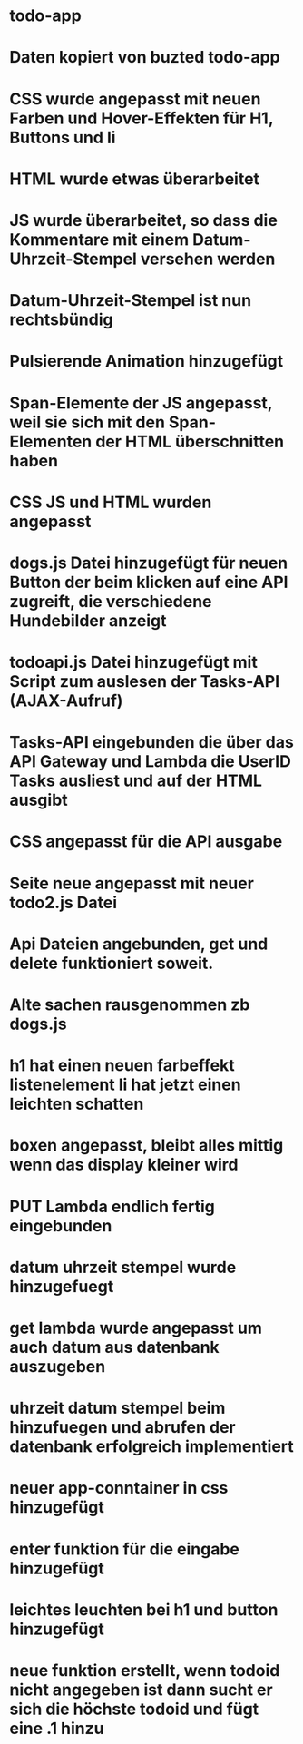 # todo-app
# Daten kopiert von buzted todo-app
# CSS wurde angepasst mit neuen Farben und Hover-Effekten für H1, Buttons und li
# HTML wurde etwas überarbeitet
# JS wurde überarbeitet, so dass die Kommentare mit einem Datum-Uhrzeit-Stempel versehen werden
# Datum-Uhrzeit-Stempel ist nun rechtsbündig
# Pulsierende Animation hinzugefügt
# Span-Elemente der JS angepasst, weil sie sich mit den Span-Elementen der HTML überschnitten haben
# CSS JS und HTML wurden angepasst
# dogs.js Datei hinzugefügt für neuen Button der beim klicken auf eine API zugreift, die verschiedene Hundebilder anzeigt
# todoapi.js Datei hinzugefügt mit Script zum auslesen der Tasks-API (AJAX-Aufruf)
# Tasks-API eingebunden die über das API Gateway und Lambda die UserID Tasks ausliest und auf der HTML ausgibt
# CSS angepasst für die API ausgabe
# Seite neue angepasst mit neuer todo2.js Datei
# Api Dateien angebunden, get und delete funktioniert soweit.
# Alte sachen rausgenommen zb dogs.js
# h1 hat einen neuen farbeffekt listenelement li hat jetzt einen leichten schatten
# boxen angepasst, bleibt alles mittig wenn das display kleiner wird
# PUT Lambda endlich fertig eingebunden
# datum uhrzeit stempel wurde hinzugefuegt
# get lambda wurde angepasst um auch datum aus datenbank auszugeben
# uhrzeit datum stempel beim hinzufuegen und abrufen der datenbank erfolgreich implementiert
# neuer app-conntainer in css hinzugefügt
# enter funktion für die eingabe hinzugefügt
# leichtes leuchten bei h1 und button hinzugefügt
# neue funktion erstellt, wenn todoid nicht angegeben ist dann sucht er sich die höchste todoid und fügt eine .1 hinzu